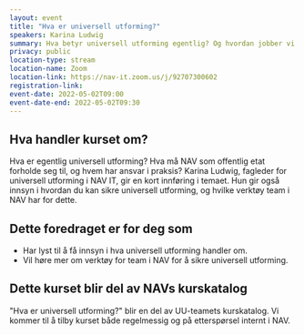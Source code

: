 ```yaml
---
layout: event
title: "Hva er universell utforming?"
speakers: Karina Ludwig
summary: Hva betyr universell utforming egentlig? Og hvordan jobber vi med universell utforming i NAV? Kurset er del av NAVs interne kurskatalog.
privacy: public
location-type: stream
location-name: Zoom
location-link: https://nav-it.zoom.us/j/92707300602
registration-link:
event-date: 2022-05-02T09:00
event-date-end: 2022-05-02T09:30
---
```

## Hva handler kurset om?
Hva er egentlig universell utforming? Hva må NAV som offentlig etat forholde seg til, og hvem har ansvar i praksis? Karina Ludwig, fagleder for universell utforming i NAV IT, gir en kort innføring i temaet. Hun gir også innsyn i hvordan du kan sikre universell utforming, og hvilke verktøy team i NAV har for dette.

## Dette foredraget er for deg som
- Har lyst til å få innsyn i hva universell utforming handler om.
- Vil høre mer om verktøy for team i NAV for å sikre universell utforming.

## Dette kurset blir del av NAVs kurskatalog
"Hva er universell utforming?" blir en del av UU-teamets kurskatalog.  Vi kommer til å tilby kurset både regelmessig og på etterspørsel internt i NAV.  
